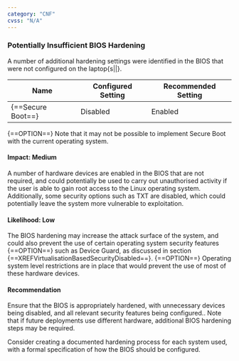 ```yaml
---
category: "CNF"
cvss: "N/A"
---
```

### Potentially Insufficient BIOS Hardening
A number of additional hardening settings were identified in the BIOS that were not configured on the laptop{s||}.

| Name | Configured Setting | Recommended Setting |
| ---- | ------------------ | ------------------- |
| {==Secure Boot==} | Disabled | Enabled |

{==OPTION==} Note that it may not be possible to implement Secure Boot with the current operating system.
#### Impact: Medium
A number of hardware devices are enabled in the BIOS that are not required, and could potentially be used to carry out unauthorised activity if the user is able to gain root access to the Linux operating system. Additionally, some security options such as TXT are disabled, which could potentially leave the system more vulnerable to exploitation.
#### Likelihood: Low
The BIOS hardening may increase the attack surface of the system, and could also prevent the use of certain operating system security features {==OPTION==} such as Device Guard, as discussed in section {==XREFVirtualisationBasedSecurityDisabled==}. {==OPTION==} Operating system level restrictions are in place that would prevent the use of most of these hardware devices.
#### Recommendation
Ensure that the BIOS is appropriately hardened, with unnecessary devices being disabled, and all relevant security features being configured.. Note that if future deployments use different hardware, additional BIOS hardening steps may be required.

Consider creating a documented hardening process for each system used, with a formal specification of how the BIOS should be configured.
